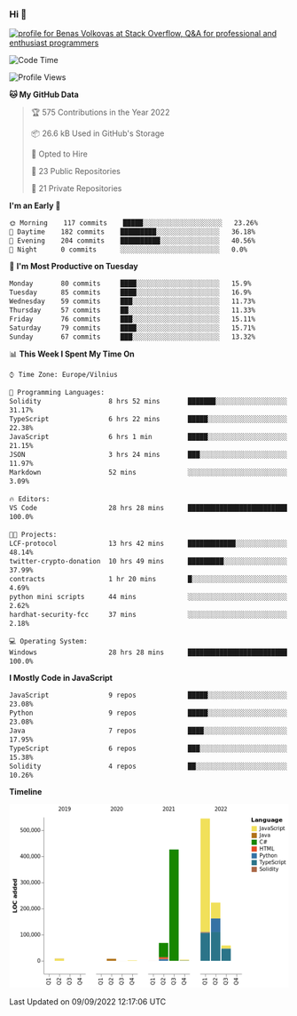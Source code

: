 ### Hi 👋
<a href="https://stackoverflow.com/users/14954249/benas-volkovas"><img src="https://stackoverflow.com/users/flair/14954249.png?theme=dark" width="208" height="58" alt="profile for Benas Volkovas at Stack Overflow, Q&amp;A for professional and enthusiast programmers" title="profile for Benas Volkovas at Stack Overflow, Q&amp;A for professional and enthusiast programmers"></a>

<!--START_SECTION:waka-->
![Code Time](http://img.shields.io/badge/Code%20Time-916%20hrs%206%20mins-blue)

![Profile Views](http://img.shields.io/badge/Profile%20Views-0-blue)

**🐱 My GitHub Data** 

> 🏆 575 Contributions in the Year 2022
 > 
> 📦 26.6 kB Used in GitHub's Storage 
 > 
> 💼 Opted to Hire
 > 
> 📜 23 Public Repositories 
 > 
> 🔑 21 Private Repositories  
 > 
**I'm an Early 🐤** 

```text
🌞 Morning    117 commits    █████░░░░░░░░░░░░░░░░░░░░   23.26% 
🌆 Daytime    182 commits    █████████░░░░░░░░░░░░░░░░   36.18% 
🌃 Evening    204 commits    ██████████░░░░░░░░░░░░░░░   40.56% 
🌙 Night      0 commits      ░░░░░░░░░░░░░░░░░░░░░░░░░   0.0%

```
📅 **I'm Most Productive on Tuesday** 

```text
Monday       80 commits     ████░░░░░░░░░░░░░░░░░░░░░   15.9% 
Tuesday      85 commits     ████░░░░░░░░░░░░░░░░░░░░░   16.9% 
Wednesday    59 commits     ███░░░░░░░░░░░░░░░░░░░░░░   11.73% 
Thursday     57 commits     ██░░░░░░░░░░░░░░░░░░░░░░░   11.33% 
Friday       76 commits     ███░░░░░░░░░░░░░░░░░░░░░░   15.11% 
Saturday     79 commits     ████░░░░░░░░░░░░░░░░░░░░░   15.71% 
Sunday       67 commits     ███░░░░░░░░░░░░░░░░░░░░░░   13.32%

```


📊 **This Week I Spent My Time On** 

```text
⌚︎ Time Zone: Europe/Vilnius

💬 Programming Languages: 
Solidity                 8 hrs 52 mins       ███████░░░░░░░░░░░░░░░░░░   31.17% 
TypeScript               6 hrs 22 mins       █████░░░░░░░░░░░░░░░░░░░░   22.38% 
JavaScript               6 hrs 1 min         █████░░░░░░░░░░░░░░░░░░░░   21.15% 
JSON                     3 hrs 24 mins       ███░░░░░░░░░░░░░░░░░░░░░░   11.97% 
Markdown                 52 mins             ░░░░░░░░░░░░░░░░░░░░░░░░░   3.09%

🔥 Editors: 
VS Code                  28 hrs 28 mins      █████████████████████████   100.0%

🐱‍💻 Projects: 
LCF-protocol             13 hrs 42 mins      ████████████░░░░░░░░░░░░░   48.14% 
twitter-crypto-donation  10 hrs 49 mins      █████████░░░░░░░░░░░░░░░░   37.99% 
contracts                1 hr 20 mins        █░░░░░░░░░░░░░░░░░░░░░░░░   4.69% 
python mini scripts      44 mins             ░░░░░░░░░░░░░░░░░░░░░░░░░   2.62% 
hardhat-security-fcc     37 mins             ░░░░░░░░░░░░░░░░░░░░░░░░░   2.18%

💻 Operating System: 
Windows                  28 hrs 28 mins      █████████████████████████   100.0%

```

**I Mostly Code in JavaScript** 

```text
JavaScript               9 repos             █████░░░░░░░░░░░░░░░░░░░░   23.08% 
Python                   9 repos             █████░░░░░░░░░░░░░░░░░░░░   23.08% 
Java                     7 repos             ████░░░░░░░░░░░░░░░░░░░░░   17.95% 
TypeScript               6 repos             ███░░░░░░░░░░░░░░░░░░░░░░   15.38% 
Solidity                 4 repos             ██░░░░░░░░░░░░░░░░░░░░░░░   10.26%

```


**Timeline**

![Chart not found](https://raw.githubusercontent.com/BenasVolkovas/BenasVolkovas/main/charts/bar_graph.png) 


 Last Updated on 09/09/2022 12:17:06 UTC
<!--END_SECTION:waka-->
